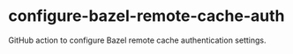 # configure-bazel-remote-cache-auth
GitHub action to configure Bazel remote cache authentication settings.
